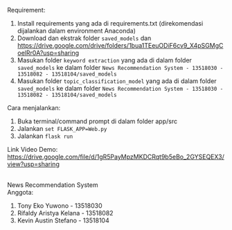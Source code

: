 Requirement: <br>
1. Install requirements yang ada di requirements.txt (direkomendasi dijalankan dalam environment Anaconda)
2. Download dan ekstrak folder ``saved_models`` dan  https://drive.google.com/drive/folders/1bua1TEeuODiF6cv9_X4pSGMgCoelRr0A?usp=sharing
3. Masukan folder ``keyword extraction`` yang ada di dalam folder ``saved_models`` ke dalam folder ``News Recommendation System - 13518030 - 13518082 - 13518104/saved_models``
4. Masukan folder ``topic_classification_model`` yang ada di dalam folder ``saved_models`` ke dalam folder ``News Recommendation System - 13518030 - 13518082 - 13518104/saved_models``

Cara menjalankan: <br>
1. Buka terminal/command prompt di dalam folder app/src
2. Jalankan ```set FLASK_APP=Web.py```
3. Jalankan ```flask run```

Link Video Demo:
https://drive.google.com/file/d/1gR5PayMpzMKDCRqt9b5eBo_2GYSEQEX3/view?usp=sharing
<br><br>

News Recommendation System <br>
Anggota:<br>
1. Tony Eko Yuwono 		- 13518030
2. Rifaldy Aristya Kelana 	- 13518082
3. Kevin Austin Stefano 	- 13518104

